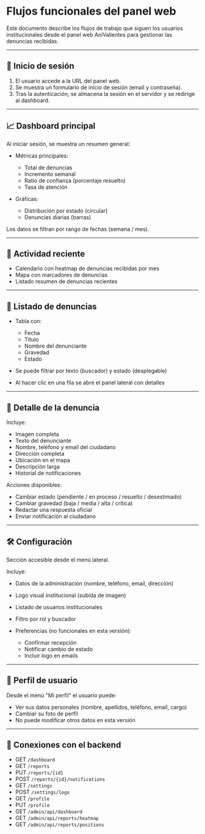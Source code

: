 # Flujos funcionales del panel web

Este documento describe los flujos de trabajo que siguen los usuarios institucionales desde el panel web AniValientes para gestionar las denuncias recibidas.

---

## 🔐 Inicio de sesión

1. El usuario accede a la URL del panel web.
2. Se muestra un formulario de inicio de sesión (email y contraseña).
3. Tras la autenticación, se almacena la sesión en el servidor y se redirige al dashboard.

---

## 📈 Dashboard principal

Al iniciar sesión, se muestra un resumen general:

* Métricas principales:

  * Total de denuncias
  * Incremento semanal
  * Ratio de confianza (porcentaje resuelto)
  * Tasa de atención
* Gráficas:

  * Distribución por estado (circular)
  * Denuncias diarias (barras)

Los datos se filtran por rango de fechas (semana / mes).

---

## 📅 Actividad reciente

* Calendario con heatmap de denuncias recibidas por mes
* Mapa con marcadores de denuncias
* Listado resumen de denuncias recientes

---

## 📄 Listado de denuncias

* Tabla con:

  * Fecha
  * Título
  * Nombre del denunciante
  * Gravedad
  * Estado
* Se puede filtrar por texto (buscador) y estado (desplegable)
* Al hacer clic en una fila se abre el panel lateral con detalles

---

## 📂 Detalle de la denuncia

Incluye:

* Imagen completa
* Texto del denunciante
* Nombre, teléfono y email del ciudadano
* Dirección completa
* Ubicación en el mapa
* Descripción larga
* Historial de notificaciones

Acciones disponibles:

* Cambiar estado (pendiente / en proceso / resuelto / desestimado)
* Cambiar gravedad (baja / media / alta / crítica)
* Redactar una respuesta oficial
* Enviar notificación al ciudadano

---

## 🛠️ Configuración

Sección accesible desde el menú lateral.

Incluye:

* Datos de la administración (nombre, teléfono, email, dirección)
* Logo visual institucional (subida de imagen)
* Listado de usuarios institucionales
* Filtro por rol y buscador
* Preferencias (no funcionales en esta versión):

  * Confirmar recepción
  * Notificar cambio de estado
  * Incluir logo en emails

---

## 👤 Perfil de usuario

Desde el menú "Mi perfil" el usuario puede:

* Ver sus datos personales (nombre, apellidos, teléfono, email, cargo)
* Cambiar su foto de perfil
* No puede modificar otros datos en esta versión

---

## 🔗 Conexiones con el backend

* GET `/dashboard`
* GET `/reports`
* PUT `/reports/{id}`
* POST `/reports/{id}/notifications`
* GET `/settings`
* POST `/settings/logo`
* GET `/profile`
* PUT `/profile`
* GET `/admin/api/dashboard`
* GET `/admin/api/reports/heatmap`
* GET `/admin/api/reports/positions`
